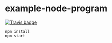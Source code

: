 # example-node-program

[![Travis badge](https://travis-ci.org/jsg2021/example-node-program.svg?branch=without-http-server)](https://travis-ci.org/jsg2021/example-node-program)
```
npm install
npm start
```
